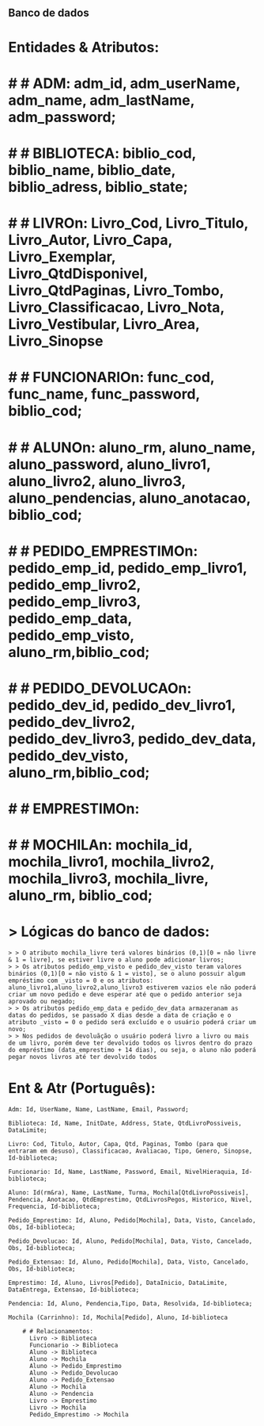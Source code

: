 ## Banco de dados

  # Entidades & Atributos:
   # # # ADM: adm_id, adm_userName, adm_name, adm_lastName, adm_password;
   # # # BIBLIOTECA: biblio_cod, biblio_name, biblio_date, biblio_adress, biblio_state;
   # # # LIVROn: Livro_Cod, Livro_Titulo, Livro_Autor, Livro_Capa, Livro_Exemplar, Livro_QtdDisponivel, Livro_QtdPaginas, Livro_Tombo, Livro_Classificacao, Livro_Nota, Livro_Vestibular, Livro_Area, Livro_Sinopse
   # # # FUNCIONARIOn: func_cod, func_name, func_password, biblio_cod;
   # # # ALUNOn: aluno_rm, aluno_name, aluno_password, aluno_livro1, aluno_livro2, aluno_livro3, aluno_pendencias, aluno_anotacao, biblio_cod;
   # # # PEDIDO_EMPRESTIMOn: pedido_emp_id, pedido_emp_livro1, pedido_emp_livro2, pedido_emp_livro3, pedido_emp_data, pedido_emp_visto, aluno_rm,biblio_cod;
   # # # PEDIDO_DEVOLUCAOn: pedido_dev_id, pedido_dev_livro1, pedido_dev_livro2, pedido_dev_livro3, pedido_dev_data, pedido_dev_visto, aluno_rm,biblio_cod;
   # # # EMPRESTIMOn:
   # # # MOCHILAn: mochila_id, mochila_livro1, mochila_livro2, mochila_livro3, mochila_livre, aluno_rm, biblio_cod;

  # > Lógicas do banco de dados:
    > > O atributo mochila_livre terá valores binários (0,1)[0 = não livre & 1 = livre], se estiver livre o aluno pode adicionar livros;
    > > Os atributos pedido_emp_visto e pedido_dev_visto teram valores binários (0,1)[0 = não visto & 1 = visto], se o aluno possuir algum empréstimo com _visto = 0 e os atributos: aluno_livro1,aluno_livro2,aluno_livro3 estiverem vazios ele não poderá criar um novo pedido e deve esperar até que o pedido anterior seja aprovado ou negado;
    > > Os atributos pedido_emp_data e pedido_dev_data armazeranam as datas do pedidos, se passado X dias desde a data de criação e o atributo _visto = 0 o pedido será excluído e o usuário poderá criar um novo;
    > > Nos pedidos de devoluãção o usuário poderá livro a livro ou mais de um livro, porém deve ter devolvido todos os livros dentro do prazo do empréstimo (data_emprestimo + 14 dias), ou seja, o aluno não poderá pegar novos livros até ter devolvido todos


  # Ent & Atr (Português):
    Adm: Id, UserName, Name, LastName, Email, Password;

    Biblioteca: Id, Name, InitDate, Address, State, QtdLivroPossiveis, DataLimite;

    Livro: Cod, Titulo, Autor, Capa, Qtd, Paginas, Tombo (para que entraram em desuso), Classificacao, Avaliacao, Tipo, Genero, Sinopse, Id-biblioteca;

    Funcionario: Id, Name, LastName, Password, Email, NivelHieraquia, Id-biblioteca;

    Aluno: Id(rm&ra), Name, LastName, Turma, Mochila[QtdLivroPossiveis], Pendencia, Anotacao, QtdEmprestimo, QtdLivrosPegos, Historico, Nivel, Frequencia, Id-biblioteca;

    Pedido_Emprestimo: Id, Aluno, Pedido[Mochila], Data, Visto, Cancelado, Obs, Id-biblioteca;

    Pedido_Devolucao: Id, Aluno, Pedido[Mochila], Data, Visto, Cancelado, Obs, Id-biblioteca;

    Pedido_Extensao: Id, Aluno, Pedido[Mochila], Data, Visto, Cancelado, Obs, Id-biblioteca;

    Emprestimo: Id, Aluno, Livros[Pedido], DataInicio, DataLimite, DataEntrega, Extensao, Id-biblioteca;

    Pendencia: Id, Aluno, Pendencia,Tipo, Data, Resolvida, Id-biblioteca;

    Mochila (Carrinhno): Id, Mochila[Pedido], Aluno, Id-biblioteca

        # # Relacionamentos:
          Livro -> Biblioteca
          Funcionario -> Biblioteca
          Aluno -> Biblioteca
          Aluno -> Mochila
          Aluno -> Pedido_Emprestimo
          Aluno -> Pedido_Devolucao
          Aluno -> Pedido_Extensao
          Aluno -> Mochila
          Aluno -> Pendencia
          Livro -> Emprestimo
          Livro -> Mochila
          Pedido_Emprestimo -> Mochila

